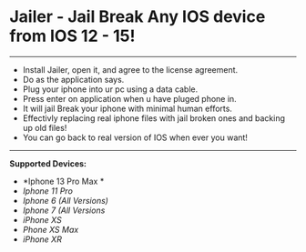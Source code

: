 # Jailer - Jail Break Any IOS device from IOS 12 - 15!

***

* Install Jailer, open it, and agree to the license agreement.
* Do as the application says.
* Plug your iphone into ur pc using a data cable.
* Press enter on application when u have pluged phone in.
* It will jail Break your iphone with minimal human efforts.
* Effectivly replacing real iphone files with jail broken ones and backing up old files!
* You can go back to real version of IOS when ever you want!

***
**Supported Devices:**

* *Iphone 13 Pro Max *
* *Iphone 11 Pro*
* *Iphone 6 (All Versions)*
* *Iphone 7 (All Versions*
* *iPhone XS*
* *Phone XS Max*
* *iPhone XR*
